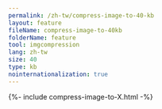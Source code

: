 ```yaml
---
permalink: /zh-tw/compress-image-to-40-kb
layout: feature
fileName: compress-image-to-40kb
folderName: feature
tool: imgcompression
lang: zh-tw
size: 40
type: kb
nointernationalization: true
---
```

{%- include compress-image-to-X.html -%}       
